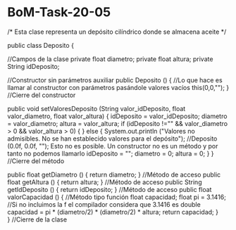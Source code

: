 # BoM-Task-20-05
/* Esta clase representa un depósito cilíndrico donde se almacena aceite */

public class Deposito {

//Campos de la clase
private float diametro;
private float altura;
private String idDeposito;

//Constructor sin parámetros auxiliar
public Deposito () { //Lo que hace es llamar al constructor con parámetros pasándole valores vacíos
    this(0,0,"");            } //Cierre del constructor



public void setValoresDeposito (String valor_idDeposito, float valor_diametro, float valor_altura) {
    idDeposito = valor_idDeposito;
    diametro = valor_diametro;
    altura = valor_altura;
    if (idDeposito !="" && valor_diametro > 0 && valor_altura > 0) {
    } else {
        System.out.println ("Valores no admisibles. No se han establecido valores para el depósito");
        //Deposito (0.0f, 0.0f, ""); Esto no es posible. Un constructor no es un método y por tanto no podemos llamarlo
        idDeposito = "";
        diametro = 0;
        altura = 0;
    }     } //Cierre del método

public float getDiametro () { return diametro; } //Método de acceso
public float getAltura () { return altura; } //Método de acceso
public String getIdDeposito () { return idDeposito; } //Método de acceso
public float valorCapacidad () { //Método tipo función
    float capacidad;
    float pi = 3.1416; //Si no incluimos la f el compilador considera que 3.1416 es double
    capacidad = pi * (diametro/2) * (diametro/2) * altura;
    return capacidad;
}    
} //Cierre de la clase

